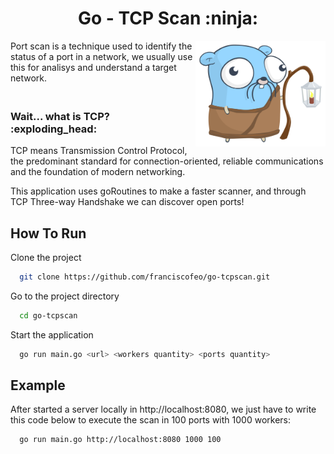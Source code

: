 <h1 align="center">Go - TCP Scan :ninja:</h1>
<img align="right" src="./sage.svg" height="169"> 
Port scan is a technique used to identify the status of a port in a network, we usually use this for analisys and understand a target network.

<h3><br>  Wait... what is TCP? :exploding_head: </br> </h3>
<p>
TCP means Transmission Control Protocol, the predominant
standard for connection-oriented, reliable communications and
the foundation of modern networking.
</p>

This application uses goRoutines to make a faster scanner, and through TCP Three-way Handshake we can discover open ports!


## How To Run

Clone the project

```bash
  git clone https://github.com/franciscofeo/go-tcpscan.git
```

Go to the project directory

```bash
  cd go-tcpscan
```


Start the application

```bash
  go run main.go <url> <workers quantity> <ports quantity>
```



## Example

After started a server locally in http://localhost:8080, we just have to write this code below to execute the scan in 100 ports with 1000 workers:

```bash
  go run main.go http://localhost:8080 1000 100
```
